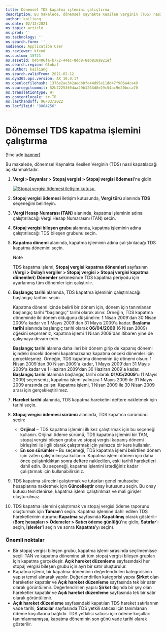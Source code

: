 ```yaml
---
title: Dönemsel TDS kapatma işlemini çalıştırma
description: Bu makalede, dönemsel Kaynakta Kesilen Verginin (TDS) nasıl kapatılacağı açıklanmaktadır.
author: kailiang
ms.date: 02/12/2021
ms.topic: article
ms.prod: ''
ms.technology: ''
ms.search.form: ''
audience: Application User
ms.reviewer: kfend
ms.custom: 15721
ms.assetid: b4b406fa-b772-44ec-8dd8-8eb818a921ef
ms.search.region: Global
ms.author: kailiang
ms.search.validFrom: 2021-02-12
ms.dyn365.ops.version: AX 10.0.17
ms.openlocfilehash: 1376e2ae342aedb8fe44d95a11dd47f906a4ca48
ms.sourcegitcommit: 52b7225350daa29b1263d8e29c54ac9e20bcca70
ms.translationtype: HT
ms.contentlocale: tr-TR
ms.lasthandoff: 06/03/2022
ms.locfileid: "8864256"
---
```

# <a name="run-the-periodic-tds-settlement-process"></a>Dönemsel TDS kapatma işlemini çalıştırma

[!include [banner](../includes/banner.md)]

Bu makalede, dönemsel Kaynakta Kesilen Verginin (TDS) nasıl kapatılacağı açıklanmaktadır.

1. **Vergi \> Beyanlar \> Stopaj vergisi \> Stopaj vergisi ödemesi**'ne gidin.

    [![Stopaj vergisi ödemesi iletişim kutusu.](./media/apac-ind-TDS-47.png)](./media/apac-ind-TDS-47.png)

2. **Stopaj vergisi ödemesi** iletişim kutusunda, **Vergi türü** alanında **TDS** seçeneğini belirleyin.
3. **Vergi Hesap Numarası (TAN)** alanında, kapatma işleminin adına çalıştırılacağı Vergi Hesap Numarasını (TAN) seçin.
4. **Stopaj vergisi bileşen grubu** alanında, kapatma işleminin adına çalıştırılacağı TDS bileşen grubunu seçin.
5. **Kapatma dönemi** alanında, kapatma işleminin adına çalıştırılacağı TDS kapatma dönemini seçin.

    > [!NOTE]
    > TDS kapatma işlemi, **Stopaj vergisi kapatma dönemleri** sayfasının (**Vergi \> Dolaylı vergiler \> Stopaj vergisi \> Stopaj vergisi kapatma dönemleri**) **Dönemler** sekmesinde TDS kapatma periyodu için ayarlanmış tüm dönemler için çalıştırılır.

6. **Başlangıç tarihi** alanında, TDS kapatma işleminin çalıştırılacağı başlangıç tarihini seçin.

    Kapatma dönemi içinde belirli bir dönem için, dönem için tanımlanan başlangıç tarihi "başlangıç" tarihi olarak alınır. Örneğin, TDS kapatma döneminde iki dönem olduğunu düşünelim: 1 Nisan 2009'dan 30 Nisan 2009'a kadar ve 1 Mayıs 2009'dan 31 Mayıs 2009'a kadar. **Başlama tarihi** alanında başlangıç tarihi olarak **06/04/2009** (6 Nisan 2009) öğesini seçerseniz, kapatma işlemi 1 Nisan 2009'dan itibaren yine de çalışmaya devam eder.

    **Başlangıç tarihi** alanına daha ileri bir dönem girip de kapanış dönemi içindeki önceki dönemi kapatmazsanız kapatma önceki dönemler için gerçekleşmez. Örneğin, TDS kapatma döneminin üç dönemi olsun: 1 Nisan 2009'dan 30 Nisan 2009'a kadar, 1 Mayıs 2009'dan 31 Mayıs 2009'a kadar ve 1 Haziran 2009'dan 30 Haziran 2009'a kadar. **Başlangıç tarihi** alanında başlangıç tarihi olarak **01/05/2009**'u (1 Mayıs 2009) seçerseniz, kapatma işlemi yalnızca 1 Mayıs 2009 ile 31 Mayıs 2009 arasında çalışır. Kapatma işlemi, 1 Nisan 2009 ile 30 Nisan 2009 arası için gerçekleştirilmez.

7. **Hareket tarihi** alanında, TDS kapatma hareketini deftere nakletmek için tarihi seçin.
8. **Stopaj vergisi ödemesi sürümü** alanında, TDS kapatma sürümünü seçin:

     - **Orijinal** – TDS kapatma işlemini ilk kez çalıştırmak için bu seçeneği kullanın. Orijinal ödeme sürümü, TDS kapatma işlemini bir TAN, stopaj vergisi bileşen grubu ve stopaj vergisi kapanış dönemi birleşimi ile ilgili olarak çalıştırmak için yalnızca bir kere kullanılır.
    - **En son sürümler** – Bu seçeneği, TDS kapatma işlemi belirtilen dönem için zaten çalıştırılmışsa kullanın. Kapatma işlemi dönem için daha önce çalıştırıldıktan sonra deftere nakledilen, eski tarihli hareketleri dahil edin. Bu seçeneği, kapatma işlemini istediğiniz kadar çalıştırmak için kullanabilirsiniz.

9. TDS kapatma sürecini çalıştırmak ve tutarları genel muhasebe hesaplarına nakletmek için **Güncelleştir** onay kutusunu seçin. Bu onay kutusu temizlenirse, kapatma işlemi çalıştırılmaz ve mali girişler oluşturulmaz.
10. TDS kapatma işlemini çalıştırmak ve stopaj vergisi ödeme raporunu oluşturmak için **Tamam**'ı seçin. Kapatma işlemine dahil edilen TDS hareketlerinin durumu **Kapatma** sayfasında **Kapatılmış** olarak gösterilir (**Borç hesapları \> Ödemeler \> Satıcı ödeme günlüğü**'ne gidin, **Satırlar**'ı seçin, **İşlevler**'i seçin ve sonra **Kapatma**'yı seçin).

### <a name="important-points"></a>Önemli noktalar

- Bir stopaj vergisi bileşen grubu, kapatma işlemi sırasında seçilmemişse seçili TAN ve kapatma dönemine ait tüm stopaj vergisi bileşen grupları için kapatma gerçekleşir. **Açık hareket düzenleme** sayfasındaki her stopaj vergisi bileşen grubu için ayrı bir satır oluşturulur.
- Kapatma işlemi, bir kapatma döneminin değerlendirilen kategorisinin yapısı temel alınarak yapılır. Değerlendirilen kategorisi yapısı **Şirket** olan hareketler kapatılır ve **Açık hareket düzenleme** sayfasında tek bir satır olarak görüntülenir. Değerlendirilen yapısı **Şirket** dışında bir şey olan hareketler kapatılır ve **Açık hareket düzenleme** sayfasında tek bir satır olarak görüntülenir.
- **Açık hareket düzenleme** sayfasındaki kapatılan TDS hareket satırlarının vade tarihi, **Satıcılar** sayfasında TDS yetkili satıcısı için tanımlanan ödeme koşullarına bağlıdır. TDS yetkilisi satıcısı için ödeme koşulları tanımlanmamışsa, kapatma döneminin son günü vade tarihi olarak gösterilir.
